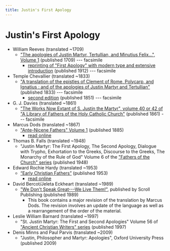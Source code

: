 ```yaml
---
title: Justin's First Apology
---
```


# Justin's First Apology

* William Reeves (translated ~1709)
  * ["The apologies of Justin Martyr, Tertullian, and Minutius Felix...", Volume 1](https://archive.org/details/apologiesofjusti01reev) (published 1709) --- facsimile
    * [reprinting of "First Apology" with modern type and extensive introduction](https://archive.org/details/firstapologyofju00justuoft) (published 1912) --- facsimile
* Temple Chevallier (translated ~1833)
  * ["A translation of the epistles of Clement of Rome, Polycarp, and Ignatius : and of the apologies of Justin Martyr and Tertullian"](https://archive.org/details/ATranslationOfTheEpistlesOfClement) (published 1833) --- facsimile
    * [second edition](https://archive.org/details/translationofepi00chev) (published 1851) --- facsimile
* G. J. Davies (translated ~1861)
  * ["The Works Now Extant of S. Justin the Martyr", volume 40 or 42 of "A Library of Fathers of the Holy Catholic Church"](https://archive.org/details/worksnowextantof40just) (published 1861) --- facsimile
* Marcus Dods (translated ~1867)
  * ["Ante-Nicene Fathers" Volume 1](anf.html) (published 1885)
    * [read online](http://www.ccel.org/ccel/schaff/anf01.viii.ii.html)
* Thomas B. Falls (translated ~1948)
  * "Justin Martyr: The First Apology, The Second Apology, Dialogue with Trypho, Exhortation to the Greeks, Discourse to the Greeks, The Monarchy of the Rule of God" Volume 6 of the ["Fathers of the Church" series](fathersofthechurch.html) (published 1948)
* Edward Rochie Hardy (translated ~1953)
  * [“Early Christian Fathers”](ecf.html) (published 1953)
    * [read online](http://www.ccel.org/ccel/richardson/fathers.x.ii.html)
* David Bercot/Jeleta Eckheart (translated ~1989)
  * ["We Don't Speak Great---We Live Them!"](https://books.google.com/books?id=SKxjMnUFmAoC), published by Scroll Publishing (published 1989)
    * This book contains a major revision of the translation by Marcus Dods. The revision involves an update of the language as well as a rearrangement of the order of the material.
* Leslie William Barnard (translated ~1997)
  * "St. Justin Martyr: The First and Second Apologies" Volume 56 of ["Ancient Christian Writers" series](ancientchristianwriters.html) (published 1997)
* Denis Minns and Paul Parvis (translated ~2009)
  * "Justin, Philosopher and Martyr: Apologies", Oxford University Press (published 2009)
